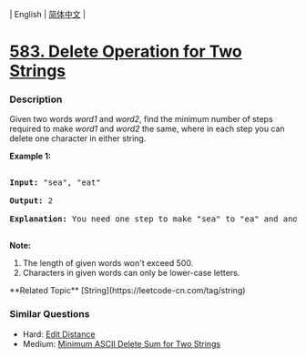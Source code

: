 | English | [简体中文](README.md) |

# [583. Delete Operation for Two Strings](https://leetcode-cn.com/problems/delete-operation-for-two-strings)
 ### Description
<p>
Given two words <i>word1</i> and <i>word2</i>, find the minimum number of steps required to make <i>word1</i> and <i>word2</i> the same, where in each step you can delete one character in either string.
</p>

<p><b>Example 1:</b><br />
<pre>
<b>Input:</b> "sea", "eat"
<b>Output:</b> 2
<b>Explanation:</b> You need one step to make "sea" to "ea" and another step to make "eat" to "ea".
</pre>
</p>

<p><b>Note:</b><br>
<ol>
<li>The length of given words won't exceed 500.</li>
<li>Characters in given words can only be lower-case letters.</li>
</ol>
</p>
**Related Topic**  [String](https://leetcode-cn.com/tag/string) 

### Similar Questions
 - Hard:	[Edit Distance](https://leetcode-cn.com/problems/edit-distance) 
 - Medium:	[Minimum ASCII Delete Sum for Two Strings](https://leetcode-cn.com/problems/minimum-ascii-delete-sum-for-two-strings) 

